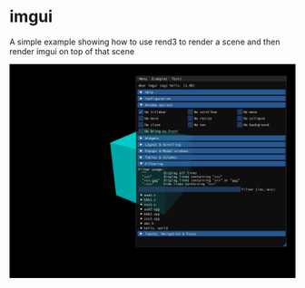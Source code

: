 # imgui

A simple example showing how to use rend3 to render a scene and then render imgui on top of that scene

![](screenshot.png)